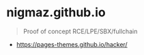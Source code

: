 # nigmaz.github.io

> Proof of concept RCE/LPE/SBX/fullchain

- https://pages-themes.github.io/hacker/
